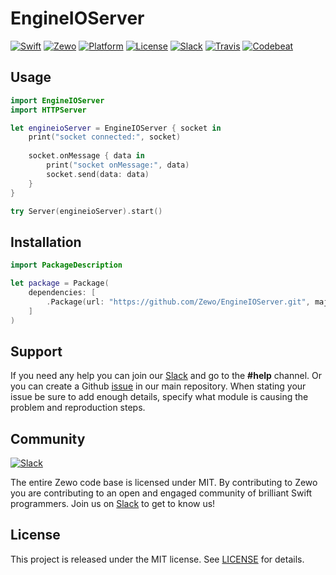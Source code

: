 # EngineIOServer

[![Swift][swift-badge]][swift-url]
[![Zewo][zewo-badge]][zewo-url]
[![Platform][platform-badge]][platform-url]
[![License][mit-badge]][mit-url]
[![Slack][slack-badge]][slack-url]
[![Travis][travis-badge]][travis-url]
[![Codebeat][codebeat-badge]][codebeat-url]

## Usage

```swift
import EngineIOServer
import HTTPServer

let engineioServer = EngineIOServer { socket in
	print("socket connected:", socket)
	
	socket.onMessage { data in
		print("socket onMessage:", data)
		socket.send(data: data)
	}
}

try Server(engineioServer).start()
```

## Installation

```swift
import PackageDescription

let package = Package(
    dependencies: [
        .Package(url: "https://github.com/Zewo/EngineIOServer.git", majorVersion: 0, minor: 7),
    ]
)
```

## Support

If you need any help you can join our [Slack](http://slack.zewo.io) and go to the **#help** channel. Or you can create a Github [issue](https://github.com/Zewo/Zewo/issues/new) in our main repository. When stating your issue be sure to add enough details, specify what module is causing the problem and reproduction steps.

## Community

[![Slack][slack-image]][slack-url]

The entire Zewo code base is licensed under MIT. By contributing to Zewo you are contributing to an open and engaged community of brilliant Swift programmers. Join us on [Slack](http://slack.zewo.io) to get to know us!

## License

This project is released under the MIT license. See [LICENSE](LICENSE) for details.

[swift-badge]: https://img.shields.io/badge/Swift-3.0-orange.svg?style=flat
[swift-url]: https://swift.org
[zewo-badge]: https://img.shields.io/badge/Zewo-0.7-FF7565.svg?style=flat
[zewo-url]: http://zewo.io
[platform-badge]: https://img.shields.io/badge/Platforms-OS%20X%20--%20Linux-lightgray.svg?style=flat
[platform-url]: https://swift.org
[mit-badge]: https://img.shields.io/badge/License-MIT-blue.svg?style=flat
[mit-url]: https://tldrlegal.com/license/mit-license
[slack-image]: http://s13.postimg.org/ybwy92ktf/Slack.png
[slack-badge]: https://zewo-slackin.herokuapp.com/badge.svg
[slack-url]: http://slack.zewo.io
[travis-badge]: https://travis-ci.org/Zewo/EngineIOServer.svg?branch=master
[travis-url]: https://travis-ci.org/Zewo/EngineIOServer
[codebeat-badge]: https://codebeat.co/badges/facbbe98-da45-4d5d-907b-c133d871912a
[codebeat-url]: https://codebeat.co/projects/github-com-zewo-engineioserver
